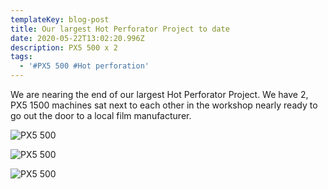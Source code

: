 ```yaml
---
templateKey: blog-post
title: Our largest Hot Perforator Project to date
date: 2020-05-22T13:02:20.996Z
description: PX5 500 x 2
tags:
  - '#PX5 500 #Hot perforation'
---
```

We are nearing the end of our largest Hot Perforator Project.  We have 2, PX5 1500 machines sat next to each other in the workshop nearly ready to go out the door to a local film manufacturer.

![PX5 500](/img/double-machine-project-1.jpg)

![PX5 500](/img/double-machine-project-3.jpg)

![PX5 500](/img/double-machine-project-2.jpg)
